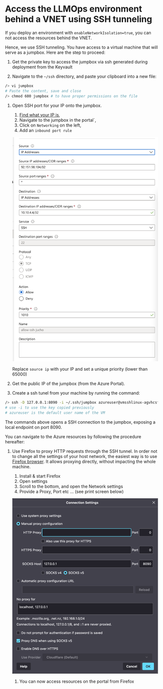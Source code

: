 # Access the LLMOps environment behind a VNET using SSH tunneling

If you deploy an environment with ```enableNetworkIsolation=true```, you can not access the resources behind the VNET.

Hence, we use SSH tunneling.
You have access to a virtual machine that will serve as a jumpbox. Here are the step to proceed:

1. Get the private key to access the jumpbox via ssh generated during deployment from the Keyvault

1. Navigate to the `~/ssh` directory, and paste your clipboard into a new file:

```bash
/> vi jumpbox
# Paste the content, save and close
/> chmod 600 jumpbox # to have proper permissions on the file
```

1. Open SSH port for your IP onto the jumpbox.
    1. [Find what your IP is](https://www.whatsmyip.org/),
    1. Navigate to the jumpbox in the portal`,
    1. Click on `Networking` on the left,
    1. Add an `inbound port rule`

    ![Add inbound rule](./images/inbound-rule.png)

    Replace `source ip` with your IP and set a unique priority (lower than 65000)

1. Get the public IP of the jumpbox (from the Azure Portal).

1. Create a ssh tunel from your machine by running the command:

```bash
/> ssh -D 127.0.0.1:8090 -i ~/.ssh/jumpbox azureuser@vmsshlinux-agvhcsfgnjgjw.eastus.cloudapp.azure.com
# use -i to use the key copied previously
# azureuser is the default user name of the VM
```

The commands above opens a SSH connection to the jumpbox, exposing a local endpoint on port 8090.

You can navigate to the Azure resources by following the procedure hereafter:

1. Use Firefox to proxy HTTP requests through the SSH tunnel. In order not to change all the settings of your host network, the easiest way is to use [Firefox browser](https://www.mozilla.org/en-US/). It allows proxying directly, without impacting the whole machine.

    1. Install & start Firefox
    1. Open settings
    1. Scroll to the bottom, and open the Network settings
    1. Provide a Proxy, Port etc ... (see print screen below)

    ![Firefox proxy settings](./images/firefox-proxy.png)

    1. You can now access resources on the portal from Firefox
